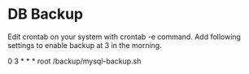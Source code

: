 # DB Backup

Edit crontab on your system with crontab -e command. Add following settings to enable backup at 3 in the morning.

0 3 * * * root /backup/mysql-backup.sh

